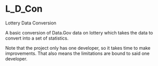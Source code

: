# L_D_Con
Lottery Data Conversion

A basic conversion of Data.Gov data on lottery which takes the data to convert into a set of statistics.

Note that the project only has one developer, so it takes time to make improvements. That also means the limitations are bound to said one developer.
